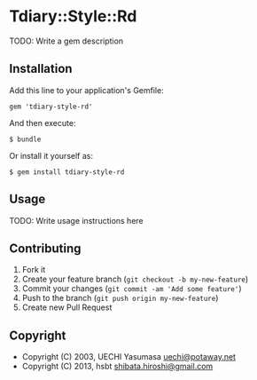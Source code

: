 # Tdiary::Style::Rd

TODO: Write a gem description

## Installation

Add this line to your application's Gemfile:

    gem 'tdiary-style-rd'

And then execute:

    $ bundle

Or install it yourself as:

    $ gem install tdiary-style-rd

## Usage

TODO: Write usage instructions here

## Contributing

1. Fork it
2. Create your feature branch (`git checkout -b my-new-feature`)
3. Commit your changes (`git commit -am 'Add some feature'`)
4. Push to the branch (`git push origin my-new-feature`)
5. Create new Pull Request

## Copyright

 * Copyright (C) 2003, UECHI Yasumasa <uechi@potaway.net>
 * Copyright (C) 2013, hsbt <shibata.hiroshi@gmail.com>
